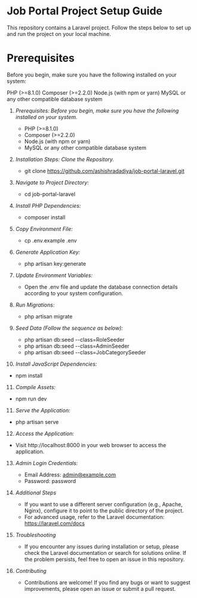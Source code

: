 # Job Portal Project Setup Guide
This repository contains a Laravel project. Follow the steps below to set up and run the project on your local machine.

# Prerequisites
Before you begin, make sure you have the following installed on your system:

PHP (>=8.1.0)
Composer (>=2.2.0)
Node.js (with npm or yarn)
MySQL or any other compatible database system


1. *Prerequisites: Before you begin, make sure you have the following installed on your system.*
   - PHP (>=8.1.0)
   - Composer (>=2.2.0)
   - Node.js (with npm or yarn)
   - MySQL or any other compatible database system


2. *Installation Steps: Clone the Repository.*
   - git clone https://github.com/ashishradadiya/job-portal-laravel.git


3. *Navigate to Project Directory:*
   - cd job-portal-laravel


4. *Install PHP Dependencies:*
   - composer install
  
5. *Copy Environment File:*
   - cp .env.example .env
 
6. *Generate Application Key:*
   - php artisan key:generate

7. *Update Environment Variables:*
   - Open the .env file and update the database connection details according to your system configuration.

8. *Run Migrations:*
   - php artisan migrate

9. *Seed Data (Follow the sequence as below):*
   - php artisan db:seed --class=RoleSeeder
   - php artisan db:seed --class=AdminSeeder
   - php artisan db:seed --class=JobCategorySeeder

10. *Install JavaScript Dependencies:*
   - npm install

11. *Compile Assets:*
   - npm run dev

11. *Serve the Application:*
   - php artisan serve

12. *Access the Application:*
   - Visit http://localhost:8000 in your web browser to access the application.

13. *Admin Login Credentials:*
    - Email Address: admin@example.com
    - Password: password

14. *Additional Steps*
    - If you want to use a different server configuration (e.g., Apache, Nginx), configure it to point to the public directory of the project.
    - For advanced usage, refer to the Laravel documentation: https://laravel.com/docs

15. *Troubleshooting*
    - If you encounter any issues during installation or setup, please check the Laravel documentation or search for solutions online. If the problem persists, feel free to open an issue in this repository.

16. *Contributing*
    - Contributions are welcome! If you find any bugs or want to suggest improvements, please open an issue or submit a pull request.
